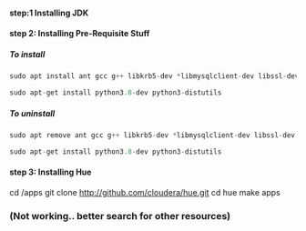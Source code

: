 #### step:1 Installing JDK
#### step 2: Installing Pre-Requisite Stuff

##### To install
```c
sudo apt install ant gcc g++ libkrb5-dev *libmysqlclient-dev libssl-dev libsasl2-dev libsasl2-modules-gssapi-mit libsqlite3-dev libtidy*dev libxml2-dev libxslt-dev maven libldap2-dev python2-dev python-setuptools git

sudo apt-get install python3.8-dev python3-distutils
```
##### To uninstall
```c
sudo apt remove ant gcc g++ libkrb5-dev *libmysqlclient-dev libssl-dev libsasl2-dev libsasl2-modules-gssapi-mit libsqlite3-dev libtidy*dev libxml2-dev libxslt-dev maven libldap2-dev python2-dev python-setuptools git

sudo apt-get install python3.8-dev python3-distutils
```
#### step 3: Installing Hue

cd /apps 
git clone http://github.com/cloudera/hue.git
cd hue
make apps

### (Not working.. better search for other resources)
